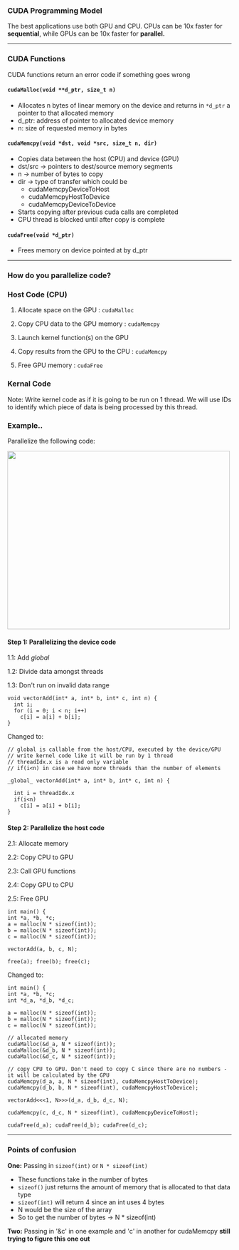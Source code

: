 ### CUDA Programming Model

The best applications use both GPU and CPU. CPUs can be 10x faster for **sequential**, while GPUs can be 10x faster for **parallel.**

---

### CUDA Functions

CUDA functions return an error code if something goes wrong

#### `cudaMalloc(void **d_ptr, size_t n)`

- Allocates n bytes of linear memory on the device and returns in `*d_ptr` a pointer to that allocated memory
- d_ptr: address of pointer to allocated device memory
- n: size of requested memory in bytes

#### `cudaMemcpy(void *dst, void *src, size_t n, dir)`

- Copies data between the host (CPU) and device (GPU)
- dst/src -> pointers to dest/source memory segments
- n -> number of bytes to copy
- dir -> type of transfer which could be
  - cudaMemcpyDeviceToHost
  - cudaMemcpyHostToDevice
  - cudaMemcpyDeviceToDevice
- Starts copying after previous cuda calls are completed
- CPU thread is blocked until after copy is complete

#### `cudaFree(void *d_ptr)`

- Frees memory on device pointed at by d_ptr

---

### How do you parallelize code?

### Host Code (CPU)

1. Allocate space on the GPU : `cudaMalloc`

2. Copy CPU data to the GPU memory : `cudaMemcpy`

3. Launch kernel function(s) on the GPU 

4. Copy results from the GPU to the CPU : `cudaMemcpy`

5. Free GPU memory : `cudaFree`

### Kernal Code
Note: Write kernel code as if it is going to be run on 1 thread. We will use IDs to identify which piece of data is being processed by this thread.

### Example..

Parallelize the following code:

<img src="https://github.com/bcmclean/parallelprogramming/blob/main/CUDA/Screen%20Shot%202021-03-03%20at%203.34.24%20pm.png" width="500" height="400">

#### Step 1: Parallelizing the device code
  
   1.1: Add _global_ 
   
   1.2: Divide data amongst threads
   
   1.3: Don't run on invalid data range

```
void vectorAdd(int* a, int* b, int* c, int n) {
  int i;
  for (i = 0; i < n; i++)
    c[i] = a[i] + b[i];
}
```
Changed to:

```
// global is callable from the host/CPU, executed by the device/GPU
// write kernel code like it will be run by 1 thread
// threadIdx.x is a read only variable
// if(i<n) in case we have more threads than the number of elements

_global_ vectorAdd(int* a, int* b, int* c, int n) {

  int i = threadIdx.x 
  if(i<n) 
    c[i] = a[i] + b[i];
}
```
#### Step 2: Parallelize the host code

  2.1: Allocate memory

  2.2: Copy CPU to GPU

  2.3: Call GPU functions

  2.4: Copy GPU to CPU

  2.5: Free GPU

```
int main() {
int *a, *b, *c;
a = malloc(N * sizeof(int));
b = malloc(N * sizeof(int));
c = malloc(N * sizeof(int));

vectorAdd(a, b, c, N);

free(a); free(b); free(c);
```

Changed to:

```
int main() {
int *a, *b, *c;
int *d_a, *d_b, *d_c;

a = malloc(N * sizeof(int));
b = malloc(N * sizeof(int));
c = malloc(N * sizeof(int));

// allocated memory
cudaMalloc(&d_a, N * sizeof(int));
cudaMalloc(&d_b, N * sizeof(int));
cudaMalloc(&d_c, N * sizeof(int));

// copy CPU to GPU. Don't need to copy C since there are no numbers - it will be calculated by the GPU
cudaMemcpy(d_a, a, N * sizeof(int), cudaMemcpyHostToDevice);
cudaMemcpy(d_b, b, N * sizeof(int), cudaMemcpyHostToDevice);

vectorAdd<<<1, N>>>(d_a, d_b, d_c, N);

cudaMemcpy(c, d_c, N * sizeof(int), cudaMemcpyDeviceToHost);

cudaFree(d_a); cudaFree(d_b); cudaFree(d_c);
```

---

### Points of confusion

**One:** Passing in `sizeof(int)` or `N * sizeof(int)`

  - These functions take in the number of bytes
  - `sizeof()` just returns the amount of memory that is allocated to that data type 
  - `sizeof(int)` will return 4 since an int uses 4 bytes
  - N would be the size of the array
  - So to get the number of bytes -> N * sizeof(int)

**Two:** Passing in '&c' in one example and 'c' in another for cudaMemcpy **still trying to figure this one out**
